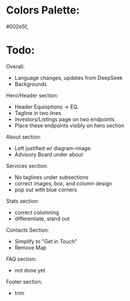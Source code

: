 # Colors Palette:

#002e5f, 

# Todo:

Overall:
- Language changes, updates from DeepSeek
- Backgrounds

Hero/Header section:
- Header Equioptions -> EQ.
- Tagline in two lines
- Investors/Listings page on two endpoints
- Place these endpoints visibly on hero section

About section:
- Left justified w/ diagram-image
- Advisory Board under about

Services section:
- No taglines under subsections
- correct images, box, and column design
- pop out with blue corners

Stats section:
- correct columning
- differentiate, stand out

Contacts Section:
- Simplify to "Get in Touch"
- Remove Map

FAQ section:
- not done yet

Footer section:
- trim